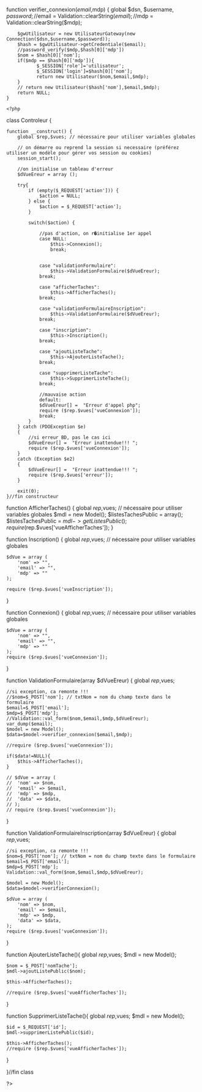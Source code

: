 function verifier_connexion($email,$mdp) 
    {
        global $dsn, $username, $password;
        //$email = Validation::clearString($email);
        //$mdp = Validation::clearString($mdp);

        $gwUtilisateur = new UtilisateurGateway(new Connection($dsn,$username,$password));
        $hash = $gwUtilisateur->getCredentiale($email);
        //password_verify($mdp,$hash[0]['mdp'])
        $nom = $hash[0]['nom'];
        if($mdp == $hash[0]['mdp']){
               $_SESSION['role']='utilisateur';
               $_SESSION['login']=$hash[0]['nom'];
               return new Utilisateur($nom,$email,$mdp);
        }
        // return new Utilisateur($hash['nom'],$email,$mdp);
        return NULL;
    }

    <?php

class Controleur {

	function __construct() {
		global $rep,$vues; // nécessaire pour utiliser variables globales
		
		// on démarre ou reprend la session si necessaire (préférez utiliser un modèle pour gérer vos session ou cookies)
		session_start();

		//on initialise un tableau d'erreur
		$dVueEreur = array ();

		try{
			if (empty($_REQUEST['action'])) {
                $action = NULL;
            } else {
                $action = $_REQUEST['action'];
            }

			switch($action) {

				//pas d'action, on r�initialise 1er appel
				case NULL:
					$this->Connexion();
					break;


				case "validationFormulaire":
					$this->ValidationFormulaire($dVueEreur);
				break;

				case "afficherTaches":
					$this->AfficherTaches();
				break;

				case "validationFormulaireInscription":
					$this->ValidationFormulaire($dVueEreur);
				break;

				case "inscription":
					$this->Inscription();
				break;

				case "ajoutListeTache":
					$this->AjouterListeTache();
				break;

				case "supprimerListeTache":
					$this->SupprimerListeTache();
				break;

				//mauvaise action
				default:
				$dVueEreur[] =	"Erreur d'appel php";
				require ($rep.$vues['vueConnexion']);
				break;
			}
		} catch (PDOException $e)
		{
			//si erreur BD, pas le cas ici
			$dVueEreur[] =	"Erreur inattendue!!! ";
			require ($rep.$vues['vueConnexion']);
		}
		catch (Exception $e2)
		{
			$dVueEreur[] =	"Erreur inattendue!!! ";
			require ($rep.$vues['erreur']);
		}
	
		exit(0);
	}//fin constructeur


function AfficherTaches() {
	global $rep,$vues; // nécessaire pour utiliser variables globales
	$mdl = new Model();
	$listesTachesPublic = array();
	$listesTachesPublic = $mdl->getListesPublic();
	require ($rep.$vues['vueAfficherTaches']);
}

function Inscription() {
	global $rep,$vues; // nécessaire pour utiliser variables globales

	$dVue = array (
		'nom' => "",
		'email' => "",
		'mdp' => ""
	);

	require ($rep.$vues['vueInscription']);
}

function Connexion() {
	global $rep,$vues; // nécessaire pour utiliser variables globales

	$dVue = array (
		'nom' => "",
		'email' => "",
		'mdp' => ""
	);
	require ($rep.$vues['vueConnexion']);
}

function ValidationFormulaire(array $dVueEreur) {
	global $rep,$vues;


	//si exception, ca remonte !!!
	//$nom=$_POST['nom']; // txtNom = nom du champ texte dans le formulaire
	$email=$_POST['email'];
	$mdp=$_POST['mdp'];
	//Validation::val_form($nom,$email,$mdp,$dVueEreur);
	var_dump($email);
	$model = new Model();
	$data=$model->verifier_connexion($email,$mdp);

	//require ($rep.$vues['vueConnexion']);
	
	if($data!=NULL){
		$this->AfficherTaches();
	}

	// $dVue = array (
	// 	'nom' => $nom,
	// 	'email' => $email,
	// 	'mdp' => $mdp,
	// 	'data' => $data,
	// );
	// require ($rep.$vues['vueConnexion']);
}

function ValidationFormulaireInscription(array $dVueEreur) {
	global $rep,$vues;

	//si exception, ca remonte !!!
	$nom=$_POST['nom']; // txtNom = nom du champ texte dans le formulaire
	$email=$_POST['email'];
	$mdp=$_POST['mdp'];
	Validation::val_form($nom,$email,$mdp,$dVueEreur);

	$model = new Model();
	$data=$model->verifierConnexion();

	$dVue = array (
		'nom' => $nom,
		'email' => $email,
		'mdp' => $mdp,
		'data' => $data,
	);
	require ($rep.$vues['vueConnexion']);
}

function AjouterListeTache(){
	global $rep,$vues;
	$mdl = new Model();

	$nom = $_POST['nomTache'];
	$mdl->ajoutListePublic($nom);

	$this->AfficherTaches();

	//require ($rep.$vues['vueAfficherTaches']);
}

function SupprimerListeTache(){
	global $rep,$vues;
	$mdl = new Model();

	$id = $_REQUEST['id'];
	$mdl->supprimerListePublic($id);

	$this->AfficherTaches();
	//require ($rep.$vues['vueAfficherTaches']);
}

}//fin class

?>